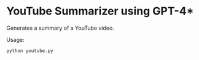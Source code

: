 # YouTube Summarizer using GPT-4*

Generates a summary of a YouTube video.

Usage:

```
python youtube.py
```
